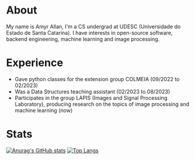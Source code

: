 # About
My name is Amyr Allan, I'm a CS undergrad at UDESC (Universidade do Estado de Santa Catarina). I have interests in open-source software, backend engineering, machine learning and image processing.
# Experience
* Gave python classes for the extension group COLMEIA (09/2022 to 02/2023)
* Was a Data Structures teaching assistant (02/2023 to 08/2023)
* Participates in the group LAPIS (Images and Signal Processing Laboratory), producing research on the topics of image processing and machine learning (now)
# Stats
[![Anurag's GitHub stats](https://github-readme-stats.vercel.app/api?username=amyr14&show_icons=true&theme=dark)](https://github.com/anuraghazra/github-readme-stats)
[![Top Langs](https://github-readme-stats.vercel.app/api/top-langs/?username=amyr14&theme=dark&layout=compact)](https://github.com/anuraghazra/github-readme-stats)
